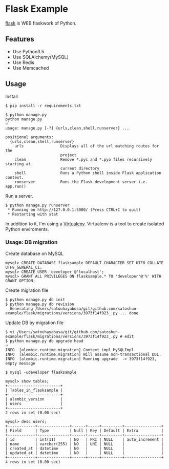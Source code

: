 # Flask Example

[flask](https://github.com/mitsuhiko/flask) is WEB flaskwork of Python.


## Features

- Use Python3.5
- Use SQLAlchemy(MySQL)
- Use Redis
- Use Memcached


## Usage

Install

```shell
$ pip install -r requirements.txt
```

```shell
$ python manage.py
python manage.py                                                                                                                                                                ⏎
usage: manage.py [-?] {urls,clean,shell,runserver} ...

positional arguments:
  {urls,clean,shell,runserver}
    urls                Displays all of the url matching routes for the
                        project
    clean               Remove *.pyc and *.pyo files recursively starting at
                        current directory
    shell               Runs a Python shell inside Flask application context.
    runserver           Runs the Flask development server i.e. app.run()
```

Run a server.

```shell
$ python manage.py runserver
 * Running on http://127.0.0.1:5000/ (Press CTRL+C to quit)
 * Restarting with stat
```

In addition to it, I'm using a [Virtualenv](https://virtualenv.pypa.io/en/latest/). Virtualenv is a tool to create isolated Python enviroments.


### Usage: DB migration

Create database on MySQL

```shell
mysql> CREATE DATABASE flasksample DEFAULT CHARACTER SET UTF8 COLLATE UTF8_GENERAL_CI;
mysql> CREATE USER 'developer'@'localhost';
mysql> GRANT ALL PRIVILEGES ON flasksample.* TO 'developer'@'%' WITH GRANT OPTION;
```

Create migration file

```shell
$ python manage.py db init
$ python manage.py db revision
  Generating /Users/satouhayabusa/git/github.com/satoshun-example/flask/migrations/versions/3973f14f923_.py ... done
```

Update DB by migration file

```shell
$ vi /Users/satouhayabusa/git/github.com/satoshun-example/flask/migrations/versions/3973f14f923_.py # edit
$ python manage.py db upgrade head                                                                                                                                                ⏎
INFO  [alembic.runtime.migration] Context impl MySQLImpl.
INFO  [alembic.runtime.migration] Will assume non-transactional DDL.
INFO  [alembic.runtime.migration] Running upgrade  -> 3973f14f923, empty message

$ mysql -udeveloper flasksample

mysql> show tables;
+-----------------------+
| Tables_in_flasksample |
+-----------------------+
| alembic_version       |
| users                 |
+-----------------------+
2 rows in set (0.00 sec)

mysql> desc users;
+------------+--------------+------+-----+---------+----------------+
| Field      | Type         | Null | Key | Default | Extra          |
+------------+--------------+------+-----+---------+----------------+
| id         | int(11)      | NO   | PRI | NULL    | auto_increment |
| name       | varchar(255) | NO   | UNI | NULL    |                |
| created_at | datetime     | NO   |     | NULL    |                |
| updated_at | datetime     | NO   |     | NULL    |                |
+------------+--------------+------+-----+---------+----------------+
4 rows in set (0.00 sec)
```

